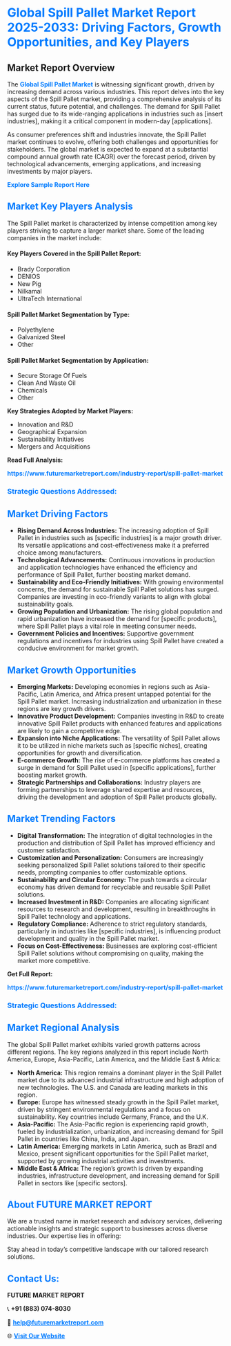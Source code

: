 <h1 style="color: #007BFF;">Global Spill Pallet Market Report 2025-2033: Driving Factors, Growth Opportunities, and Key Players</h1>

<section id="overview">
<h2>Market Report Overview</h2>
<p>The <a href="https://www.futuremarketreport.com/industry-report/spill-pallet-market" style="color: #007BFF; text-decoration: none;"><strong>Global Spill Pallet Market</strong></a> is witnessing significant growth, driven by increasing demand across various industries. This report delves into the key aspects of the Spill Pallet market, providing a comprehensive analysis of its current status, future potential, and challenges. The demand for Spill Pallet has surged due to its wide-ranging applications in industries such as [insert industries], making it a critical component in modern-day [applications].</p>
<p>As consumer preferences shift and industries innovate, the Spill Pallet market continues to evolve, offering both challenges and opportunities for stakeholders. The global market is expected to expand at a substantial compound annual growth rate (CAGR) over the forecast period, driven by technological advancements, emerging applications, and increasing investments by major players.</p>
</section>

<section id="overview">
<p><a href="https://www.futuremarketreport.com/request-sample/reportId=55921" style="color: #007BFF; text-decoration: none;"><strong>Explore Sample Report Here</strong></a></p>
</section>

<section id="key-players">
<h2 style="color: #007BFF;">Market Key Players Analysis</h2>
<p>The Spill Pallet market is characterized by intense competition among key players striving to capture a larger market share. Some of the leading companies in the market include:</p>
<h4>Key Players Covered in the Spill Pallet Report:</h4>
<ul><li>Brady Corporation</li><li>DENIOS</li><li>New Pig</li><li>Nilkamal</li><li>UltraTech International</li></ul>
<h4>Spill Pallet Market Segmentation by Type:</h4>
<ul><li>Polyethylene</li><li>Galvanized Steel</li><li>Other</li></ul>

<h4>Spill Pallet Market Segmentation by Application:</h4>
<ul><li>Secure Storage Of Fuels</li><li>Clean And Waste Oil</li><li>Chemicals</li><li>Other</li></ul>
<p><strong>Key Strategies Adopted by Market Players:</strong></p>
<ul>
<li>Innovation and R&D</li>
<li>Geographical Expansion</li>
<li>Sustainability Initiatives</li>
<li>Mergers and Acquisitions</li>
</ul>
</section>

<section>
<p><strong>Read Full Analysis: </strong></p><a href="https://www.futuremarketreport.com/industry-report/spill-pallet-market" style="color: #007BFF; text-decoration: none;"><strong>https://www.futuremarketreport.com/industry-report/spill-pallet-market</strong></a>
<h3 style="color: #007BFF;">Strategic Questions Addressed:</h3>
</section>

<section id="driving-factors">
<h2 style="color: #007BFF;">Market Driving Factors</h2>
<ul>
<li><strong>Rising Demand Across Industries:</strong> The increasing adoption of Spill Pallet in industries such as [specific industries] is a major growth driver. Its versatile applications and cost-effectiveness make it a preferred choice among manufacturers.</li>
<li><strong>Technological Advancements:</strong> Continuous innovations in production and application technologies have enhanced the efficiency and performance of Spill Pallet, further boosting market demand.</li>
<li><strong>Sustainability and Eco-Friendly Initiatives:</strong> With growing environmental concerns, the demand for sustainable Spill Pallet solutions has surged. Companies are investing in eco-friendly variants to align with global sustainability goals.</li>
<li><strong>Growing Population and Urbanization:</strong> The rising global population and rapid urbanization have increased the demand for [specific products], where Spill Pallet plays a vital role in meeting consumer needs.</li>
<li><strong>Government Policies and Incentives:</strong> Supportive government regulations and incentives for industries using Spill Pallet have created a conducive environment for market growth.</li>
</ul>
</section>

<section id="growth-opportunities">
<h2 style="color: #007BFF;">Market Growth Opportunities</h2>
<ul>
<li><strong>Emerging Markets:</strong> Developing economies in regions such as Asia-Pacific, Latin America, and Africa present untapped potential for the Spill Pallet market. Increasing industrialization and urbanization in these regions are key growth drivers.</li>
<li><strong>Innovative Product Development:</strong> Companies investing in R&D to create innovative Spill Pallet products with enhanced features and applications are likely to gain a competitive edge.</li>
<li><strong>Expansion into Niche Applications:</strong> The versatility of Spill Pallet allows it to be utilized in niche markets such as [specific niches], creating opportunities for growth and diversification.</li>
<li><strong>E-commerce Growth:</strong> The rise of e-commerce platforms has created a surge in demand for Spill Pallet used in [specific applications], further boosting market growth.</li>
<li><strong>Strategic Partnerships and Collaborations:</strong> Industry players are forming partnerships to leverage shared expertise and resources, driving the development and adoption of Spill Pallet products globally.</li>
</ul>
</section>

<section id="trending-factors">
<h2 style="color: #007BFF;">Market Trending Factors</h2>
<ul>
<li><strong>Digital Transformation:</strong> The integration of digital technologies in the production and distribution of Spill Pallet has improved efficiency and customer satisfaction.</li>
<li><strong>Customization and Personalization:</strong> Consumers are increasingly seeking personalized Spill Pallet solutions tailored to their specific needs, prompting companies to offer customizable options.</li>
<li><strong>Sustainability and Circular Economy:</strong> The push towards a circular economy has driven demand for recyclable and reusable Spill Pallet solutions.</li>
<li><strong>Increased Investment in R&D:</strong> Companies are allocating significant resources to research and development, resulting in breakthroughs in Spill Pallet technology and applications.</li>
<li><strong>Regulatory Compliance:</strong> Adherence to strict regulatory standards, particularly in industries like [specific industries], is influencing product development and quality in the Spill Pallet market.</li>
<li><strong>Focus on Cost-Effectiveness:</strong> Businesses are exploring cost-efficient Spill Pallet solutions without compromising on quality, making the market more competitive.</li>
</ul>
</section>

<section>
<p><strong>Get Full Report: </strong></p><a href="https://www.futuremarketreport.com/industry-report/spill-pallet-market" style="color: #007BFF; text-decoration: none;"><strong>https://www.futuremarketreport.com/industry-report/spill-pallet-market</strong></a>
<h3 style="color: #007BFF;">Strategic Questions Addressed:</h3>
</section>


<section id="regional-analysis">
<h2 style="color: #007BFF;">Market Regional Analysis</h2>
<p>The global Spill Pallet market exhibits varied growth patterns across different regions. The key regions analyzed in this report include North America, Europe, Asia-Pacific, Latin America, and the Middle East & Africa:</p>
<ul>
<li><strong>North America:</strong> This region remains a dominant player in the Spill Pallet market due to its advanced industrial infrastructure and high adoption of new technologies. The U.S. and Canada are leading markets in this region.</li>
<li><strong>Europe:</strong> Europe has witnessed steady growth in the Spill Pallet market, driven by stringent environmental regulations and a focus on sustainability. Key countries include Germany, France, and the U.K.</li>
<li><strong>Asia-Pacific:</strong> The Asia-Pacific region is experiencing rapid growth, fueled by industrialization, urbanization, and increasing demand for Spill Pallet in countries like China, India, and Japan.</li>
<li><strong>Latin America:</strong> Emerging markets in Latin America, such as Brazil and Mexico, present significant opportunities for the Spill Pallet market, supported by growing industrial activities and investments.</li>
<li><strong>Middle East & Africa:</strong> The region’s growth is driven by expanding industries, infrastructure development, and increasing demand for Spill Pallet in sectors like [specific sectors].</li>
</ul>
</section>

<footer>
<h2 style="color: #007BFF;">About FUTURE MARKET REPORT</h2>
<p>We are a trusted name in market research and advisory services, delivering actionable insights and strategic support to businesses across diverse industries. Our expertise lies in offering:</p>

<p>Stay ahead in today’s competitive landscape with our tailored research solutions.</p>

<h2 style="color: #007BFF;">Contact Us:</h2>
<p><strong>FUTURE MARKET REPORT</strong></p>
<p>📞 <strong>+91 (883) 074-8030</strong></p>
<p>📧 <strong><a href="mailto:help@futuremarketreport.com" style="color: #007BFF;">help@futuremarketreport.com</a></strong></p>
<p>🌐 <strong><a href="https://www.futuremarketreport.com/" style="color: #007BFF;">Visit Our Website</a></strong></p>
</footer>